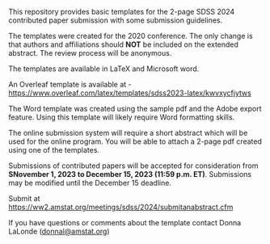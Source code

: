 This repository provides basic templates for the 2-page SDSS 2024 contributed paper submission
with some submission guidelines. 

The templates were created for the 2020 conference. The only change is that authors and affiliations should **NOT** be included on the extended abstract. The review process will be anonymous. 

The templates are available in LaTeX and Microsoft word.

An Overleaf template is available at -https://www.overleaf.com/latex/templates/sdss2023-latex/kwvxycfjytws

The Word template was created using the sample pdf and the Adobe export feature. Using this template will likely require Word formatting skills.

The online submission system will require a short abstract which will be used for the online program. You will be able to
attach a 2-page pdf created using one of the templates.

Submissions of contributed papers will be accepted for consideration from **SNovember 1, 2023 to December 15, 2023 (11:59 p.m. ET)**.
Submissions may be modified until the December 15 deadline.

Submit at https://ww2.amstat.org/meetings/sdss/2024/submitanabstract.cfm

If you have questions or comments about the template contact Donna LaLonde (donnal@amstat.org)
